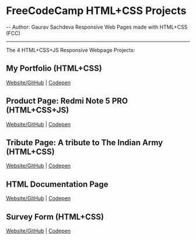 # FreeCodeCamp HTML+CSS Projects
-- Author: Gaurav Sachdeva
Responsive Web Pages made with HTML+CSS (FCC)

---------------
The 4 HTML+CSS+JS Responsive Webpage Projects:
## My Portfolio (HTML+CSS)
[Website/GitHub](http://www.arav.cf/fcc-html/my-portfolio/) | 
[Codepen](https://codepen.io/gauravsachdeva/pen/PBPJvR)

## Product Page: Redmi Note 5 PRO (HTML+CSS+JS)
[Website/GitHub](http://www.arav.cf/fcc-html/product-page/) | 
[Codepen](https://codepen.io/gauravsachdeva/pen/ZjbRVN)

## Tribute Page: A tribute to The Indian Army (HTML+CSS)
[Website/GitHub](http://www.arav.cf/fcc-html/tribute-page/) | 
[Codepen](https://codepen.io/gauravsachdeva/pen/QBbKEv)

## HTML Documentation Page
[Website/GitHub](http://www.arav.cf/fcc-html/technical-documentation-page/) | 
[Codepen](https://codepen.io/gauravsachdeva/pen/djYjdJ)

## Survey Form (HTML+CSS)
[Website/GitHub](http://www.arav.cf/fcc-html/survey-form/) | 
[Codepen](https://codepen.io/gauravsachdeva/pen/KBpaJN)
